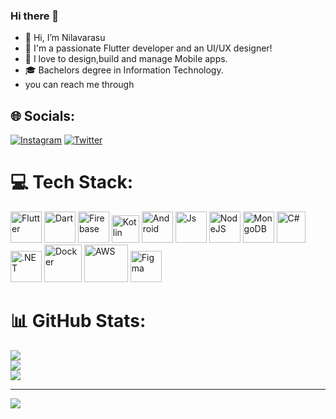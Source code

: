 ### Hi there 👋

- 👋 Hi, I’m Nilavarasu
- 👀 I'm a passionate Flutter developer and an UI/UX designer!
- 💞️ I love to design,build and manage Mobile apps.
- 🎓 Bachelors degree in Information Technology. 
- you can reach me through
  


## 🌐 Socials:
[![Instagram](https://img.shields.io/badge/Instagram-%23E4405F.svg?logo=Instagram&logoColor=white)](https://instagram.com/nilvez_popzz) [![Twitter](https://img.shields.io/badge/Twitter-%231DA1F2.svg?logo=Twitter&logoColor=white)](https://twitter.com/Nilavarasu7) 

# 💻 Tech Stack:

<p align="left">
  <img src="https://upload.wikimedia.org/wikipedia/commons/thumb/7/79/Flutter_logo.svg/2048px-Flutter_logo.svg.png" width="50" height="50" alt="Flutter" /> 
  <img src="https://upload.wikimedia.org/wikipedia/commons/thumb/7/7e/Dart-logo.png/640px-Dart-logo.png" width="50" height="50" alt="Dart" />
  <img src="https://upload.wikimedia.org/wikipedia/commons/thumb/c/cf/Firebase_icon.svg/2048px-Firebase_icon.svg.png" width="50" height="50" alt="Firebase" /> 
  <img src="https://upload.wikimedia.org/wikipedia/commons/thumb/7/74/Kotlin_Icon.png/1200px-Kotlin_Icon.png" width="44" height="44" alt="Kotlin" />
  <img src="https://uxwing.com/wp-content/themes/uxwing/download/brands-and-social-media/android-studio-icon.png" width="50" height="50" alt="Android" />
  <img src="https://upload.wikimedia.org/wikipedia/commons/thumb/6/6a/JavaScript-logo.png/800px-JavaScript-logo.png" width="50" height="50" alt="Js" /> 
  <img src="https://cdn.iconscout.com/icon/free/png-256/free-node-js-1174925.png?f=webp" width="50" height="50" alt="NodeJS" /> 
  <img src="https://cdn.icon-icons.com/icons2/2415/PNG/512/mongodb_original_wordmark_logo_icon_146425.png" width="50" height="50" alt="MongoDB" />
  <img src="https://static-00.iconduck.com/assets.00/c-sharp-c-icon-1822x2048-wuf3ijab.png" width="46" height="50" alt="C#" /> 
  <img src="https://upload.wikimedia.org/wikipedia/commons/thumb/e/ee/.NET_Core_Logo.svg/1024px-.NET_Core_Logo.svg.png" width="50" height="50" alt=".NET" /> 
  <img src="https://cdn.iconscout.com/icon/free/png-256/free-docker-3050921-2538289.png?f=webp" width="60" height="60" alt="Docker" > 
  <img src="https://download.logo.wine/logo/Amazon_Web_Services/Amazon_Web_Services-Logo.wine.png" width="70" height="60" alt="AWS">
  <img src="https://cdn4.iconfinder.com/data/icons/logos-brands-in-colors/3000/figma-logo-512.png" width="50" height="50" alt="Figma" />  
</p>

# 📊 GitHub Stats:
![](https://github-readme-stats.vercel.app/api?username=Nilav2608&theme=radical&hide_border=true&include_all_commits=false&count_private=false)<br/>
![](https://github-readme-streak-stats.herokuapp.com/?user=Nilav2608&theme=radical&hide_border=true)<br/>
![](https://github-readme-stats.vercel.app/api/top-langs/?username=Nilav2608&theme=radical&hide_border=true&include_all_commits=false&count_private=false&layout=compact)

---
[![](https://visitcount.itsvg.in/api?id=Nilavarasu2608&icon=0&color=0)](https://visitcount.itsvg.in)





